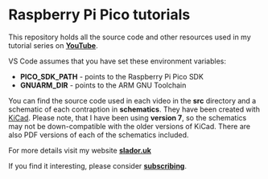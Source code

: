 # Raspberry Pi Pico tutorials

This repository holds all the source code and other resources used in my tutorial series on **[YouTube](https://www.youtube.com/c/SladorSoft)**.

VS Code assumes that you have set these environment variables:
- **PICO_SDK_PATH** - points to the Raspberry Pi Pico SDK
- **GNUARM_DIR** - points to the ARM GNU Toolchain

You can find the source code used in each video in the **src** directory and a schematic of each contraption in **schematics**.
They have been created with [KiCad](https://www.kicad.org/). Please note, that I have been using **version 7**, so the schematics may not be down-compatible with the older versions of KiCad.
There are also PDF versions of each of the schematics included.

For more details visit my website **[slador.uk](https://slador.uk/)**

If you find it interesting, please consider **[subscribing](https://www.youtube.com/c/SladorSoft)**.
